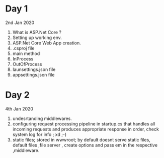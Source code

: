 # Day 1
2nd Jan 2020
1) What is ASP.Net Core ?
2) Setting up working env.
3) ASP.Net Core Web App creation.
4) .csproj file
5) main method
6) InProcess
7) OutOfProcess
8) launsettings.json file
9) appsettings.json file 

# Day 2
4th Jan 2020
1) undesrtanding middlewares.
2) configuring request processing pipeline in startup.cs that handles all incoming requests and produces appropriate response in order, check system log for info ; xd ;-)
3) static files; stored in wwwroot; by default doesnt serve static files, default files ,file server , create options and pass em in the respective ,middleware.

